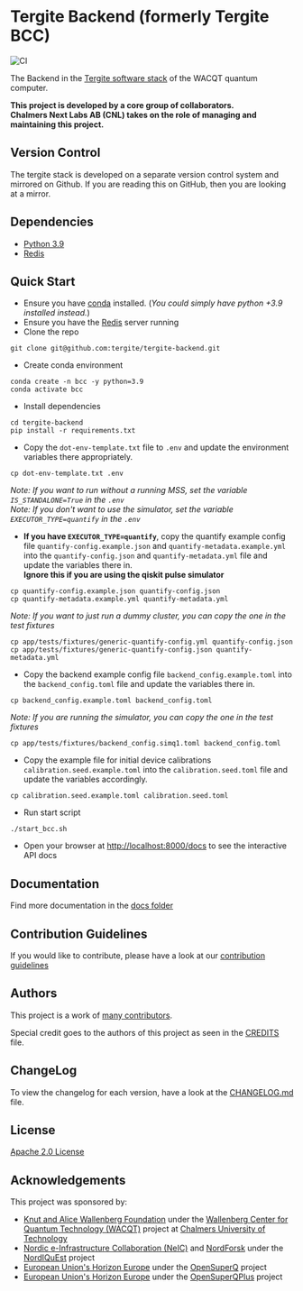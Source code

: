 # Tergite Backend (formerly Tergite BCC)

![CI](https://github.com/tergite/tergite-backend/actions/workflows/ci.yml/badge.svg)

The Backend in the [Tergite software stack](https://tergite.github.io/) of the WACQT quantum computer.

**This project is developed by a core group of collaborators.**    
**Chalmers Next Labs AB (CNL) takes on the role of managing and maintaining this project.**

## Version Control

The tergite stack is developed on a separate version control system and mirrored on Github.
If you are reading this on GitHub, then you are looking at a mirror. 

## Dependencies

- [Python 3.9](https://www.python.org/)
- [Redis](https://redis.io/)

## Quick Start

- Ensure you have [conda](https://docs.anaconda.com/free/miniconda/index.html) installed. 
 (_You could simply have python +3.9 installed instead._)
- Ensure you have the [Redis](https://redis.io/) server running
- Clone the repo

```shell
git clone git@github.com:tergite/tergite-backend.git
```

- Create conda environment

```shell
conda create -n bcc -y python=3.9
conda activate bcc
```

- Install dependencies

```shell
cd tergite-backend
pip install -r requirements.txt
```

- Copy the `dot-env-template.txt` file to `.env` and update the environment variables there appropriately.

```shell
cp dot-env-template.txt .env
```

_Note: If you want to run without a running MSS, set the variable `IS_STANDALONE=True` in the `.env`_  
_Note: If you don't want to use the simulator, set the variable `EXECUTOR_TYPE=quantify` in the `.env`_  

- **If you have `EXECUTOR_TYPE=quantify`**, copy the quantify example config file `quantify-config.example.json` and `quantify-metadata.example.yml` into 
 the `quantify-config.json` and `quantify-metadata.yml` file and update the variables there in.    
 **Ignore this if you are using the qiskit pulse simulator**

```shell
cp quantify-config.example.json quantify-config.json
cp quantify-metadata.example.yml quantify-metadata.yml 
```

_Note: If you want to just run a dummy cluster, you can copy the one in the test fixtures_

```shell
cp app/tests/fixtures/generic-quantify-config.yml quantify-config.json
cp app/tests/fixtures/generic-quantify-config.json quantify-metadata.yml
```

- Copy the backend example config file `backend_config.example.toml` into the `backend_config.toml` file and update the variables there in.

```shell
cp backend_config.example.toml backend_config.toml
```

_Note: If you are running the simulator, you can copy the one in the test fixtures_

```shell
cp app/tests/fixtures/backend_config.simq1.toml backend_config.toml
```

- Copy the example file for initial device calibrations `calibration.seed.example.toml` into the `calibration.seed.toml` file and update the variables accordingly. 

```shell
cp calibration.seed.example.toml calibration.seed.toml
```

- Run start script

```shell
./start_bcc.sh
```

- Open your browser at [http://localhost:8000/docs](http://localhost:8000/docs) to see the interactive API docs

## Documentation

Find more documentation in the [docs folder](./docs)

## Contribution Guidelines

If you would like to contribute, please have a look at our
[contribution guidelines](./CONTRIBUTING.md)

## Authors

This project is a work of
[many contributors](https://github.com/tergite/tergite-backend/graphs/contributors).

Special credit goes to the authors of this project as seen in the [CREDITS](./CREDITS.md) file.

## ChangeLog

To view the changelog for each version, have a look at
the [CHANGELOG.md](./CHANGELOG.md) file.

## License

[Apache 2.0 License](./LICENSE.txt)

## Acknowledgements

This project was sponsored by:

-   [Knut and Alice Wallenberg Foundation](https://kaw.wallenberg.org/en) under the [Wallenberg Center for Quantum Technology (WACQT)](https://www.chalmers.se/en/centres/wacqt/) project at [Chalmers University of Technology](https://www.chalmers.se)
-   [Nordic e-Infrastructure Collaboration (NeIC)](https://neic.no) and [NordForsk](https://www.nordforsk.org/sv) under the [NordIQuEst](https://neic.no/nordiquest/) project
-   [European Union's Horizon Europe](https://research-and-innovation.ec.europa.eu/funding/funding-opportunities/funding-programmes-and-open-calls/horizon-europe_en) under the [OpenSuperQ](https://cordis.europa.eu/project/id/820363) project
-   [European Union's Horizon Europe](https://research-and-innovation.ec.europa.eu/funding/funding-opportunities/funding-programmes-and-open-calls/horizon-europe_en) under the [OpenSuperQPlus](https://opensuperqplus.eu/) project
